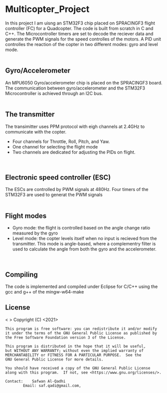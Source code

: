 # Multicopter_Project

In this project I am uisng an STM32F3 chip placed on SPRACINGF3 flight controller (FC) for a Quadcopter. The code is built from scratch in C and C++. The Microcontroller timers are set to decode the reciever data and generate the PWM signals for the speed controlles of the motors. A PID unit controlles the reaction of the copter in two different modes: gyro and level mode. 
<br /> 
<br /> 

## Gyro/Accelerometer
An MPU6050 Gyro/accelerometer chip is placed on the SPRACINGF3 board.
The communication between gyro/accelerometer and the STM32F3 Microcontroller is achieved through an I2C bus.
<br />
<br /> 

## The transmitter
The transimitter uses PPM protocol with eigh channels at 2.4GHz to communicate with the copter. 
- Four channels for Throttle, Roll, Pitch, and Yaw. 
- One channel for selecting the flight mode
- Two channels are dedicated for adjusting the PIDs on flight. 
<br />

## Electronic speed controller (ESC)
The ESCs are controlled by PWM signals at 480Hz. Four timers of the STM32F3 are used to generat the PWM signals 
<br />
<br /> 

## Flight modes
- Gyro mode: the flight is controlled based on the angle change ratio measured by the gyro
- Level mode: the copter levels itself when no input is recieved from the transmitter. This mode is angle-based, where a complementry filter is used to 
calculate the angle from both the gyro and the accelerometer.
<br /> 

## Compiling
The code is implemented and compiled under Eclipse for C/C++ using the gcc and g++ of the mingw-w64-make

## License
< >
    Copyright (C) <2021>  <Safwan Al-Qadhi>

    This program is free software: you can redistribute it and/or modify
    it under the terms of the GNU General Public License as published by
    the Free Software Foundation version 3 of the License.

    This program is distributed in the hope that it will be useful,
    but WITHOUT ANY WARRANTY; without even the implied warranty of
    MERCHANTABILITY or FITNESS FOR A PARTICULAR PURPOSE.  See the
    GNU General Public License for more details.

    You should have received a copy of the GNU General Public License
    along with this program.  If not, see <https://www.gnu.org/licenses/>.

	Contact:	Safwan Al-Qadhi
			Email: saf.qadi@gmail.com, 
